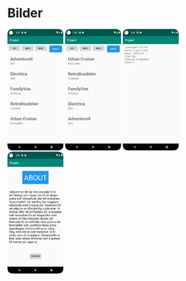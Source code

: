 
# Bilder

<img src="startingPage.png"  width="25%">

<img src="sortingDesc.png"  width="25%">

<img src="detailedPage.png"  width="25%">

<img src="aboutPage.png"  width="25%">

